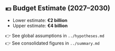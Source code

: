 ## 💶 Budget Estimate (2027–2030)

- Lower estimate: **€2 billion**
- Upper estimate: **€4 billion**

👉 See global assumptions in `../hypotheses.md`  
👉 See consolidated figures in `../summary.md`
